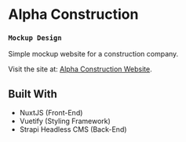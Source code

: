 # Alpha Construction


### `Mockup Design`

Simple mockup website for a construction company. 

Visit the site at: [Alpha Construction Website](https://alphaconstructionwebsite-lnsflive.vercel.app/).


## Built With
* NuxtJS (Front-End)
* Vuetify (Styling Framework)
* Strapi Headless CMS (Back-End)

